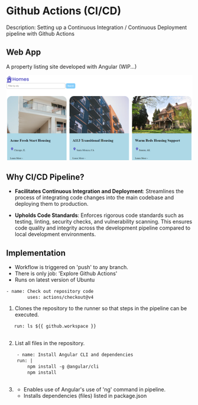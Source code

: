 # Github Actions (CI/CD)
Description: Setting up a Continuous Integration / Continuous Deployment pipeline with Github Actions

## Web App 
A property listing site developed with Angular (WIP...)

![](src/assets/images/app.png)

## Why CI/CD Pipeline?

- **Facilitates Continuous Integration and Deployment**: Streamlines the process of integrating code changes into the main codebase and deploying them to production. 

- **Upholds Code Standards**: Enforces rigorous code standards such as testing, linting, security checks, and vulnerability scanning. This ensures code quality and integrity across the development pipeline compared to local development environments.


## Implementation
- Workflow is triggered on 'push' to any branch. 
- There is only job: 'Explore Github Actions'
- Runs on latest version of Ubuntu

```
- name: Check out repository code
        uses: actions/checkout@v4
```
1) Clones the repository to the runner so that steps in the pipeline can be executed. 

```
   run: ls ${{ github.workspace }}
      
```
2) List all files in the repository.

```
    - name: Install Angular CLI and dependencies
    run: |
        npm install -g @angular/cli
        npm install
      
```
3) - Enables use of Angular's use of 'ng' command in pipeline.
   - Installs dependencies (files) listed in package.json









